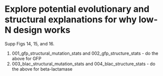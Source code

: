 # Explore potential evolutionary and structural explanations for why low-N design works

Supp Figs 14, 15, and 16.

1. 001_gfp_structural_mutation_stats and 002_gfp_structure_stats - do the above for GFP
2. 003_blac_structural_mutation_stats and 004_blac_structure_stats - do the above for beta-lactamase
